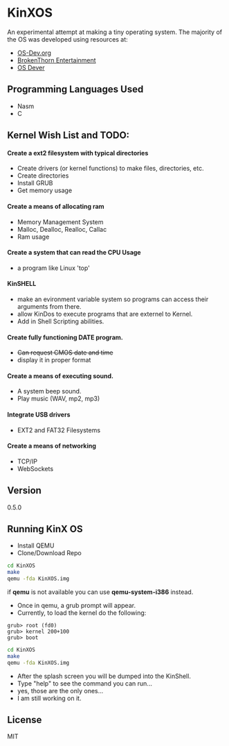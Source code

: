 
KinXOS
======
An experimental attempt at making a tiny operating system. The majority of the OS was developed using resources at:
* [OS-Dev.org]
* [BrokenThorn Entertainment]
* [OS Dever]

Programming Languages Used
-----
* Nasm 
* C

Kernel Wish List and TODO:
-----

#### Create a ext2 filesystem with typical directories
* Create drivers (or kernel functions) to make files, directories, etc.
* Create directories
* Install GRUB
* Get memory usage

#### Create a means of allocating ram
* Memory Management System
* Malloc, Dealloc, Realloc, Callac
* Ram usage 

#### Create a system that can read the CPU Usage
* a program like Linux 'top'

#### KinSHELL
* make an evironment variable system so programs can access their arguments from there.
* allow KinDos to execute programs that are externel to Kernel. 
* Add in Shell Scripting abilities.

#### Create fully functioning DATE program.
* ~~Can request CMOS date and time~~
* display it in proper format

#### Create a means of executing sound.
* A system beep sound.
* Play music (WAV, mp2, mp3)

#### Integrate USB drivers
* EXT2 and FAT32 Filesystems

#### Create a means of networking 
* TCP/IP
* WebSockets


Version
----
0.5.0


Running KinX OS
-----------
* Install QEMU
* Clone/Download Repo

```sh
cd KinXOS
make
qemu -fda KinXOS.img
```
if **qemu** is not available you can use **qemu-system-i386** instead.

* Once in qemu, a grub prompt will appear.
* Currently, to load the kernel do the following:

```
grub> root (fd0)
grub> kernel 200+100
grub> boot
```

```sh
cd KinXOS
make
qemu -fda KinXOS.img
```
* After the splash screen you will be dumped into the KinShell.
* Type "help" to see the command you can run... 
* yes, those are the only ones... 
* I am still working on it.

License
----
MIT

[BrokenThorn Entertainment]:http://www.brokenthorn.com/
[OS Dever]:http://www.osdever.net/tutorials/
[OS-Dev.org]:http://wiki.osdev.org/
